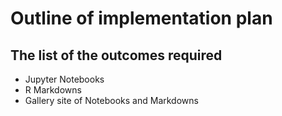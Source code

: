 # Outline of implementation plan

## The list of the outcomes required
- Jupyter Notebooks
- R Markdowns
- Gallery site of Notebooks and Markdowns
